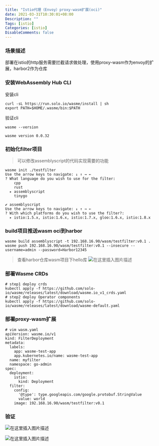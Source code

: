 ```yaml
---
title: "Istio代理（Envoy）proxy-wasm扩展(oci)"
date: 2021-03-31T10:30:01+08:00
Description: ""
Tags: [istio]
Categories: [istio]
DisableComments: false
---
```

### 场景描述
部署在istio的http服务需要拦截请求做处理，使用proxy-wasm作为envoy的扩展，harbor2作为仓库
<!--more-->

### 安装WebAssembly Hub CLI
安装cli
```shell
curl -sL https://run.solo.io/wasme/install | sh
export PATH=$HOME/.wasme/bin:$PATH
```
验证cli
```shell
wasme --version

wasme version 0.0.32
```
### 初始化filter项目
> 可以修改assemblyscript的代码实现需要的功能
```shell
wasme init ./testfilter
Use the arrow keys to navigate: ↓ ↑ → ← 
? What language do you wish to use for the filter: 
    cpp
    rust
  ▸ assemblyscript
    tinygo

✔ assemblyscript
Use the arrow keys to navigate: ↓ ↑ → ← 
? With which platforms do you wish to use the filter?: 
  ▸ istio:1.5.x, istio:1.6.x, istio:1.7.x, gloo:1.6.x, istio:1.8.x
```
### build项目推送wasm oci到harbor
```shell
wasme build assemblyscript -t 192.168.16.90/wasm/testfilter:v0.1 .
wasme push 192.168.16.90/wasm/testfilter:v0.1 --insecure --username=admin --password=Harbor12345
```
> 查看harbor仓库wasm项目下hello库
![在这里插入图片描述](https://img-blog.csdnimg.cn/20210206114406947.png?x-oss-process=image/watermark,type_ZmFuZ3poZW5naGVpdGk,shadow_10,text_aHR0cHM6Ly9ibG9nLmNzZG4ubmV0L3dlaXhpbl80MDgxNDg2Nw==,size_16,color_FFFFFF,t_70)

### 部署Wasme CRDs
```shell
# step1 deploy crds
kubectl apply -f https://github.com/solo-io/wasme/releases/latest/download/wasme.io_v1_crds.yaml
# step2 deploy Operator components
kubectl apply -f https://github.com/solo-io/wasme/releases/latest/download/wasme-default.yaml
```

### 部署proxy-wasm扩展
```shell
# vim wasm.yaml
apiVersion: wasme.io/v1
kind: FilterDeployment
metadata:
  labels:
    app: wasme-test-app
    app.kubernetes.io/name: wasme-test-app
  name: myfilter
  namespace: go-admin
spec:
  deployment:
    istio:
      kind: Deployment
  filter:
    config:
      '@type': type.googleapis.com/google.protobuf.StringValue
      value: world
    image: 192.168.16.90/wasm/testfilter:v0.1

```

### 验证
![在这里插入图片描述](https://img-blog.csdnimg.cn/20210206112255647.png?x-oss-process=image/watermark,type_ZmFuZ3poZW5naGVpdGk,shadow_10,text_aHR0cHM6Ly9ibG9nLmNzZG4ubmV0L3dlaXhpbl80MDgxNDg2Nw==,size_16,color_FFFFFF,t_70)

![在这里插入图片描述](https://img-blog.csdnimg.cn/20210206112040353.png?x-oss-process=image/watermark,type_ZmFuZ3poZW5naGVpdGk,shadow_10,text_aHR0cHM6Ly9ibG9nLmNzZG4ubmV0L3dlaXhpbl80MDgxNDg2Nw==,size_16,color_FFFFFF,t_70)
